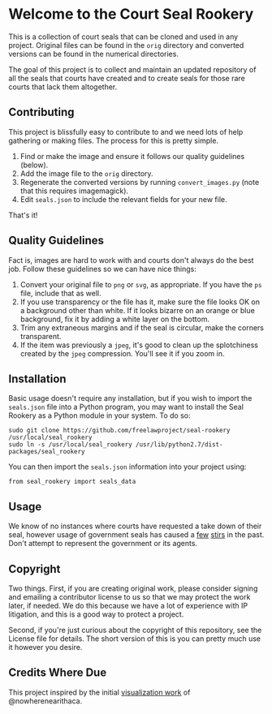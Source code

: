 Welcome to the Court Seal Rookery
=================================

This is a collection of court seals that can be cloned and used in any project. 
Original files can be found in the `orig` directory and converted versions can 
be found in the numerical directories. 

The goal of this project is to collect and maintain an updated repository of all
the seals that courts have created and to create seals for those rare courts 
that lack them altogether.


Contributing
------------

This project is blissfully easy to contribute to and we need lots of help 
gathering or making files. The process for this is pretty simple. 
 
 1. Find or make the image and ensure it follows our quality guidelines 
 (below).
 1. Add the image file to the `orig` directory.
 1. Regenerate the converted versions by running `convert_images.py` (note that
 this requires imagemagick).
 1. Edit `seals.json` to include the relevant fields for your new file.
  
That's it!


Quality Guidelines
------------------

Fact is, images are hard to work with and courts don't always do the best job.
Follow these guidelines so we can have nice things:

1. Convert your original file to `png` or `svg`, as appropriate. If you have the
`ps` file, include that as well.
1. If you use transparency or the file has it, make sure the file looks OK on 
a background other than white. If it looks bizarre on an orange or blue 
background, fix it by adding a white layer on the bottom.
1. Trim any extraneous margins and if the seal is circular, make the corners 
transparent.
1. If the item was previously a `jpeg`, it's good to clean up the splotchiness 
created by the `jpeg` compression. You'll see it if you zoom in.  


Installation
------------

Basic usage doesn't require any installation, but if you wish to import the 
`seals.json` file into a Python program, you may want to install the Seal 
Rookery as a Python module in your system. To do so:

    sudo git clone https://github.com/freelawproject/seal-rookery /usr/local/seal_rookery
    sudo ln -s /usr/local/seal_rookery /usr/lib/python2.7/dist-packages/seal_rookery

You can then import the `seals.json` information into your project using:

    from seal_rookery import seals_data
    
Usage
-----

We know of no instances where courts have requested a take down of their seal, 
however usage of government seals has caused a [few][3] [stirs][2] in the past. 
Don't attempt to represent the government or its agents. 


Copyright
---------

Two things. First, if you are creating original work, please consider signing
and emailing a contributor license to us so that we may protect the work later, 
if needed. We do this because we have a lot of experience with IP litigation,
and this is a good way to protect a project.

Second, if you're just curious about the copyright of this repository, see the 
License file for details. The short version of this is you can pretty much use 
it however you desire.


Credits Where Due
-----------------

This project inspired by the initial [visualization work][1] of 
@nowherenearithaca.

[1]: https://d57dd304fefca1aa423fea1b4dc59f23c06dd95e.googledrive.com/host/0B2GQktu-wcTiWm82NGt5MTZreHM/
[2]: http://www.nytimes.com/2010/08/03/us/03fbi.html
[3]: https://www.publicknowledge.org/news-blog/blogs/nsa-spying-fine-trademark-infringement-crosse
